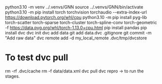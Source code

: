python3.10 -m venv ../.venvs/GNN
source ../.venvs/GNN/bin/activate
python3.10 -m pip install torch torchvision torchaudio --extra-index-url https://download.pytorch.org/whl/cpu
python3.10 -m pip install pyg-lib torch-scatter torch-sparse torch-cluster torch-spline-conv torch-geometric -f https://data.pyg.org/whl/torch-1.13.0+cpu.html
pip install pandas
pip install dvc
dvc init
dvc add data
git add data.dvc .gitignore 
git commit -m "Add raw data"
dvc remote add -d my_local_remote .dvc/tmp/dvcstore
# To test dvc pull
rm -rf .dvc/cache
rm -f data/data.xml
dvc pull
dvc repro -> to run the stages.

